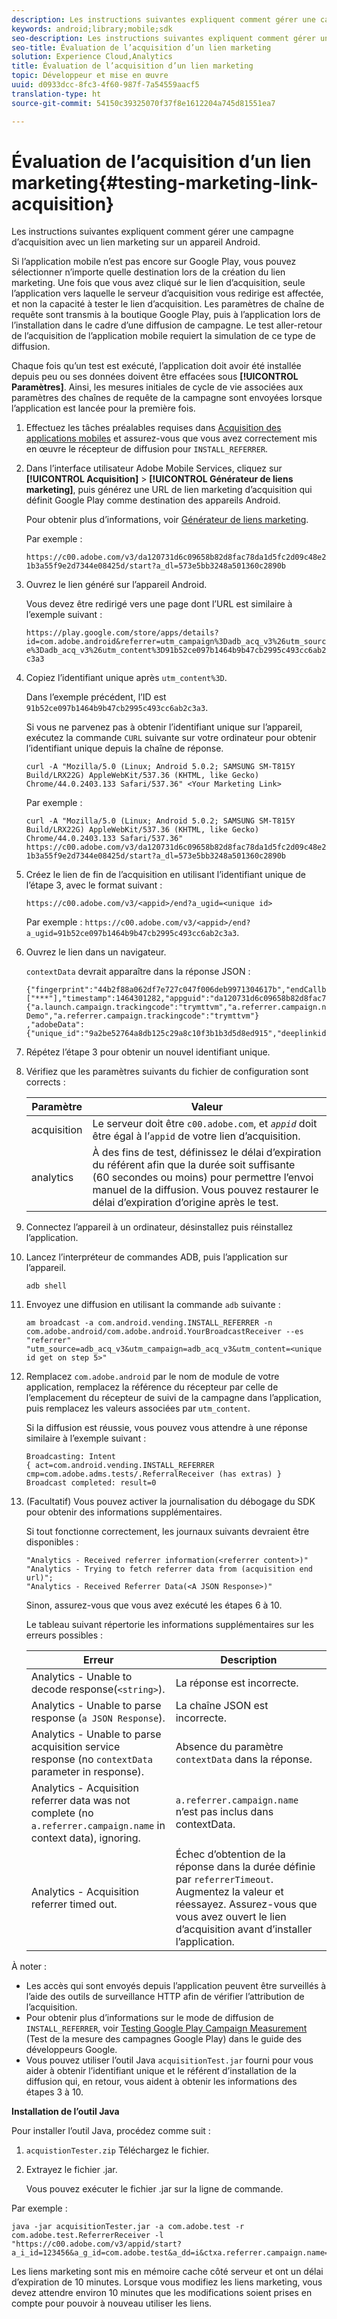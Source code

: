 ```yaml
---
description: Les instructions suivantes expliquent comment gérer une campagne d’acquisition avec un lien marketing sur un appareil Android.
keywords: android;library;mobile;sdk
seo-description: Les instructions suivantes expliquent comment gérer une campagne d’acquisition avec un lien marketing sur un appareil Android.
seo-title: Évaluation de l’acquisition d’un lien marketing
solution: Experience Cloud,Analytics
title: Évaluation de l’acquisition d’un lien marketing
topic: Développeur et mise en œuvre
uuid: d0933dcc-8fc3-4f60-987f-7a54559aacf5
translation-type: ht
source-git-commit: 54150c39325070f37f8e1612204a745d81551ea7

---
```



# Évaluation de l’acquisition d’un lien marketing{#testing-marketing-link-acquisition}

Les instructions suivantes expliquent comment gérer une campagne d’acquisition avec un lien marketing sur un appareil Android.

Si l’application mobile n’est pas encore sur Google Play, vous pouvez sélectionner n’importe quelle destination lors de la création du lien marketing. Une fois que vous avez cliqué sur le lien d’acquisition, seule l’application vers laquelle le serveur d’acquisition vous redirige est affectée, et non la capacité à tester le lien d’acquisition. Les paramètres de chaîne de requête sont transmis à la boutique Google Play, puis à l’application lors de l’installation dans le cadre d’une diffusion de campagne. Le test aller-retour de l’acquisition de l’application mobile requiert la simulation de ce type de diffusion.

Chaque fois qu’un test est exécuté, l’application doit avoir été installée depuis peu ou ses données doivent être effacées sous **[!UICONTROL Paramètres]**. Ainsi, les mesures initiales de cycle de vie associées aux paramètres des chaînes de requête de la campagne sont envoyées lorsque l’application est lancée pour la première fois.

1. Effectuez les tâches préalables requises dans [Acquisition des applications mobiles](/help/android/acquisition-main/acquisition.md) et assurez-vous que vous avez correctement mis en œuvre le récepteur de diffusion pour `INSTALL_REFERRER`.
1. Dans l’interface utilisateur Adobe Mobile Services, cliquez sur **[!UICONTROL Acquisition]** &gt; **[!UICONTROL Générateur de liens marketing]**, puis générez une URL de lien marketing d’acquisition qui définit Google Play comme destination des appareils Android.

   Pour obtenir plus d’informations, voir [Générateur de liens marketing](/help/using/acquisition-main/c-marketing-links-builder/c-marketing-links-builder.md).

   Par exemple :

   `https://c00.adobe.com/v3/da120731d6c09658b82d8fac78da1d5fc2d09c48e21b3a55f9e2d7344e08425d/start?a_dl=573e5bb3248a501360c2890b`

1. Ouvrez le lien généré sur l’appareil Android.

   Vous devez être redirigé vers une page dont l’URL est similaire à l’exemple suivant :

   `https://play.google.com/store/apps/details?id=com.adobe.android&referrer=utm_campaign%3Dadb_acq_v3%26utm_source%3Dadb_acq_v3%26utm_content%3D91b52ce097b1464b9b47cb2995c493cc6ab2c3a3`

1. Copiez l’identifiant unique après `utm_content%3D`.

   Dans l’exemple précédent, l’ID est `91b52ce097b1464b9b47cb2995c493cc6ab2c3a3`.

   Si vous ne parvenez pas à obtenir l’identifiant unique sur l’appareil, exécutez la commande `CURL` suivante sur votre ordinateur pour obtenir l’identifiant unique depuis la chaîne de réponse.

   `curl -A "Mozilla/5.0 (Linux; Android 5.0.2; SAMSUNG SM-T815Y Build/LRX22G) AppleWebKit/537.36 (KHTML, like Gecko) Chrome/44.0.2403.133 Safari/537.36" <Your Marketing Link>`

   Par exemple :

   `curl -A "Mozilla/5.0 (Linux; Android 5.0.2; SAMSUNG SM-T815Y Build/LRX22G) AppleWebKit/537.36 (KHTML, like Gecko) Chrome/44.0.2403.133 Safari/537.36" https://c00.adobe.com/v3/da120731d6c09658b82d8fac78da1d5fc2d09c48e21b3a55f9e2d7344e08425d/start?a_dl=573e5bb3248a501360c2890b`

1. Créez le lien de fin de l’acquisition en utilisant l’identifiant unique de l’étape 3, avec le format suivant :

   `https://c00.adobe.com/v3/<appid>/end?a_ugid=<unique id>`

   Par exemple : `https://c00.adobe.com/v3/<appid>/end?a_ugid=91b52ce097b1464b9b47cb2995c493cc6ab2c3a3`.

1. Ouvrez le lien dans un navigateur.

   `contextData` devrait apparaître dans la réponse JSON :

   ```
   {"fingerprint":"44b2f88a062df7e727c047f006deb9971304617b","endCallbacks":["***"],"timestamp":1464301282,"appguid":"da120731d6c09658b82d8fac78da1d5fc2d09c48e21b3a55f9e2d7344e08425d","contextData": 
   {"a.launch.campaign.trackingcode":"trymttvm","a.referrer.campaign.name":"Android Demo","a.referrer.campaign.trackingcode":"trymttvm"} 
   ,"adobeData":{"unique_id":"9a2be52764a8db125c29a8c10f3b1b3d5d8ed915","deeplinkid":"57476c26072932ec6d3a470b"}}.
   ```

1. Répétez l’étape 3 pour obtenir un nouvel identifiant unique.
1. Vérifiez que les paramètres suivants du fichier de configuration sont corrects :

   | Paramètre | Valeur |
   |--- |--- |
   | acquisition | Le serveur doit être `c00.adobe.com`, et *`appid`* doit être égal à l’`appid` de votre lien d’acquisition. |
   | analytics | À des fins de test, définissez le délai d’expiration du référent afin que la durée soit suffisante (60 secondes ou moins) pour permettre l’envoi manuel de la diffusion. Vous pouvez restaurer le délai d’expiration d’origine après le test. |

1. Connectez l’appareil à un ordinateur, désinstallez puis réinstallez l’application.
1. Lancez l’interpréteur de commandes ADB, puis l’application sur l’appareil.

   ```
   adb shell
   ```

1. Envoyez une diffusion en utilisant la commande `adb` suivante :

   ```
   am broadcast -a com.android.vending.INSTALL_REFERRER -n com.adobe.android/com.adobe.android.YourBroadcastReceiver --es "referrer" "utm_source=adb_acq_v3&utm_campaign=adb_acq_v3&utm_content=<unique id get on step 5>"
   ```

1. Remplacez `com.adobe.android` par le nom de module de votre application, remplacez la référence du récepteur par celle de l’emplacement du récepteur de suivi de la campagne dans l’application, puis remplacez les valeurs associées par `utm_content`.

   Si la diffusion est réussie, vous pouvez vous attendre à une réponse similaire à l’exemple suivant :

   ```
   Broadcasting: Intent 
   { act=com.android.vending.INSTALL_REFERRER cmp=com.adobe.adms.tests/.ReferralReceiver (has extras) } 
   Broadcast completed: result=0 
   ```

1. (Facultatif) Vous pouvez activer la journalisation du débogage du SDK pour obtenir des informations supplémentaires.

   Si tout fonctionne correctement, les journaux suivants devraient être disponibles :

   ```
   "Analytics - Received referrer information(<referrer content>)" 
   "Analytics - Trying to fetch referrer data from (acquisition end url)"; 
   "Analytics - Received Referrer Data(<A JSON Response>)"
   ```

   Sinon, assurez-vous que vous avez exécuté les étapes 6 à 10.

   Le tableau suivant répertorie les informations supplémentaires sur les erreurs possibles :

   | Erreur | Description |
   |--- |--- |
   | Analytics - Unable to decode response(`<string>`). | La réponse est incorrecte. |
   | Analytics - Unable to parse response (`a JSON Response`). | La chaîne JSON est incorrecte. |
   | Analytics - Unable to parse acquisition service response (no `contextData` parameter in response). | Absence du paramètre `contextData` dans la réponse. |
   | Analytics - Acquisition referrer data was not complete (no `a.referrer.campaign.name` in context data), ignoring. | `a.referrer.campaign.name` n’est pas inclus dans contextData. |
   | Analytics - Acquisition referrer timed out. | Échec d’obtention de la réponse dans la durée définie par `referrerTimeout`. Augmentez la valeur et réessayez.  Assurez-vous que vous avez ouvert le lien d’acquisition avant d’installer l’application. |

À noter :

* Les accès qui sont envoyés depuis l’application peuvent être surveillés à l’aide des outils de surveillance HTTP afin de vérifier l’attribution de l’acquisition.
* Pour obtenir plus d’informations sur le mode de diffusion de `INSTALL_REFERRER`, voir [Testing Google Play Campaign Measurement](https://developers.google.com/analytics/solutions/testing-play-campaigns) (Test de la mesure des campagnes Google Play) dans le guide des développeurs Google.
* Vous pouvez utiliser l’outil Java `acquisitionTest.jar` fourni pour vous aider à obtenir l’identifiant unique et le référent d’installation de la diffusion qui, en retour, vous aident à obtenir les informations des étapes 3 à 10.

**Installation de l’outil Java**

Pour installer l’outil Java, procédez comme suit :

1. [](../assets/acquisitionTester.zip)`acquistionTester.zip` Téléchargez le fichier.
1. Extrayez le fichier .jar.

   Vous pouvez exécuter le fichier .jar sur la ligne de commande.

Par exemple :

```
java -jar acquisitionTester.jar -a com.adobe.test -r com.adobe.test.ReferrerReceiver -l "https://c00.adobe.com/v3/appid/start?a_i_id=123456&a_g_id=com.adobe.test&a_dd=i&ctxa.referrer.campaign.name=name&ctxa.referrer.campaign.trackingcode=1234
```

Les liens marketing sont mis en mémoire cache côté serveur et ont un délai d’expiration de 10 minutes. Lorsque vous modifiez les liens marketing, vous devez attendre environ 10 minutes que les modifications soient prises en compte pour pouvoir à nouveau utiliser les liens.
